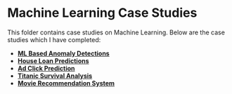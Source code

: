 # Machine Learning Case Studies

This folder contains case studies on Machine Learning. Below are the case studies which I have completed:

- <a href="https://github.com/shaikh-raj/data-science-portfolio"> **ML Based Anomaly Detections** <a>
- <a href="https://github.com/shaikh-raj/data-science-portfolio"> **House Loan Predictions**  <a>
- <a href="https://github.com/shaikh-raj/data-science-portfolio"> **Ad Click Prediction** <a>
- <a href="https://github.com/shaikh-raj/data-science-portfolio"> **Titanic Survival Analysis** <a>
- <a href="https://github.com/shaikh-raj/data-science-portfolio"> **Movie Recommendation System** <a>
  <br><br>

<br><br>
